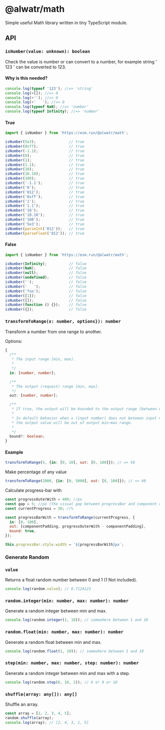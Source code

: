 # @alwatr/math

Simple useful Math library written in tiny TypeScript module.

## API

### `isNumber(value: unknown): boolean`

Check the value is number or can convert to a number, for example string ' 123 ' can be converted to 123.

#### Why is this needed?

```js
console.log(typeof '123'); //=> 'string'
console.log(+[]); //=> 0
console.log(+''); //=> 0
console.log(+'   '); //=> 0
console.log(typeof NaN); //=> 'number'
console.log(typeof Infinity); //=> 'number'
```

#### True

```js
import { isNumber } from 'https://esm.run/@alwatr/math';

isNumber(5e3);               // true
isNumber(0xff);              // true
isNumber(-1.1);              // true
isNumber(0);                 // true
isNumber(1);                 // true
isNumber(1.1);               // true
isNumber(10);                // true
isNumber(10.10);             // true
isNumber(100);               // true
isNumber('-1.1');            // true
isNumber('0');               // true
isNumber('012');             // true
isNumber('0xff');            // true
isNumber('1');               // true
isNumber('1.1');             // true
isNumber('10');              // true
isNumber('10.10');           // true
isNumber('100');             // true
isNumber('5e3');             // true
isNumber(parseInt('012'));   // true
isNumber(parseFloat('012')); // true
```

#### False

```js
import { isNumber } from 'https://esm.run/@alwatr/math';

isNumber(Infinity);          // false
isNumber(NaN);               // false
isNumber(null);              // false
isNumber(undefined);         // false
isNumber('');                // false
isNumber('   ');             // false
isNumber('foo');             // false
isNumber([1]);               // false
isNumber([]);                // false
isNumber(function () {});    // false
isNumber({});                // false
```

### `transformToRange(x: number, options}): number`

Transform a number from one range to another.

Options:

```ts
{
  /**
   * The input range [min, max].
   *
   */
  in: [number, number];

  /**
   * The output (request) range [min, max].
   */
  out: [number, number];

  /**
   * If true, the output will be bounded to the output range (between min and max).
   *
   * In default behavior when x (input number) does not between input min~max range,
   * the output value will be out of output min~max range.
   *
   */
  bound?: boolean;
}
```

#### Example

```js
transformToRange(5, {in: [0, 10], out: [0, 100]}); // => 50
```

Make percentage of any value

```js
transformToRange(2000, {in: [0, 5000], out: [0, 100]}); // => 40
```

Calculate progress-bar with

```js
const progressOuterWith = 400; //px
const gap = 5; //px (the visual gap between progressBar and component outer).
const currentProgress = 30; //%

const progressBarWith = transformToRange(currentProgress, {
  in: [0, 100],
  out: [componentPadding, progressOuterWith - componentPadding],
  bound: true,
});

this.progressBar.style.width = `${progressBarWith}px`;
```

### Generate Random

### `value`

Returns a float random number between 0 and 1 (1 Not included).

```js
console.log(random.value); // 0.7124123
```

### `random.integer(min: number, max: number): number`

Generate a random integer between min and max.

```js
console.log(random.integer(1, 10)); // somewhere between 1 and 10
```

### `random.float(min: number, max: number): number`

Generate a random float between min and max.

```js
console.log(random.float(1, 10)); // somewhere between 1 and 10
```

### `step(min: number, max: number, step: number): number`

Generate a random integer between min and max with a step.

```js
console.log(random.step(6, 10, 2)); // 6 or 8 or 10
```

### `shuffle(array: any[]): any[]`

Shuffle an array.

```js
const array = [1, 2, 3, 4, 5];
random.shuffle(array);
console.log(array); // [2, 4, 3, 1, 5]
```
